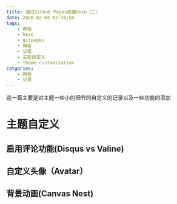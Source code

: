 ```yaml
---
title: 通过Github Pages搭建Hexo（二）
date: 2020-02-04 02:34:58
tags:
	- 教程
	- hexo
	- gitpages
	- 博客
	- 记录
	- 主题自定义
	- Theme customization
catgories:
	- 教程
	- 记录
---
```

这一篇主要是对主题一些小的细节的自定义的记录以及一些功能的添加
<!-- more -->
# 主题自定义
## 启用评论功能(Disqus vs Valine)
## 自定义头像（Avatar）
## 背景动画(Canvas Nest)